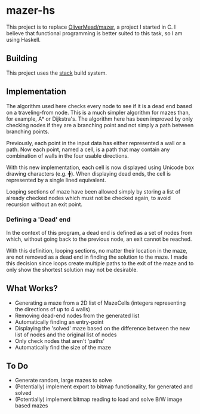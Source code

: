 # mazer-hs
This project is to replace [OliverMead/mazer](https://github.com/OliverMead/mazer),
a project I started in C.
I believe that functional programming is better suited to this task, so I am
using Haskell.
## Building
This project uses the [stack](https://docs.haskellstack.org/en/stable/build_command/) build system.
## Implementation
The algorithm used here checks every node to see if it is a dead end based on a traveling-from node.
This is a much simpler algorithm for mazes than, for example, A\* or Dijkstra's.
The algorithm here has been improved by only checking nodes if they are a 
branching point and not simply a path between branching points.

Previously, each point in the input data has either represented a wall or a path. Now each point, 
named a cell, is a path that may contain any combination of walls in the four usable directions.

With this new implementation, each cell is now displayed using Unicode box drawing characters (e.g. ╋). When 
displaying dead ends, the cell is represented by a single lined equivalent.

Looping sections of maze have been allowed simply by storing a list of already checked nodes
which must not be checked again, to avoid recursion without an exit point.
### Defining a 'Dead' end 
In the context of this program, a dead end is defined as a set of nodes from which, without going back 
to the previous node, an exit cannot be reached. 

With this definition, looping sections, no matter their location in the maze, are not removed as a dead 
end in finding the solution to the maze. I made this decision since loops create multiple paths to the 
exit of the maze and to only show the shortest solution may not be desirable.

## What Works?
- Generating a maze from a 2D list of MazeCells (integers representing the directions of up to 4 walls)
- Removing dead-end nodes from the generated list
- Automatically finding an entry-point
- Displaying the 'solved' maze based on the difference between the new list of nodes and the original list
  of nodes
- Only check nodes that aren't 'paths'
- Automatically find the size of the maze
## To Do
- Generate random, large mazes to solve
- (Potentially) implement export to bitmap functionality, for generated and solved 
- (Potentially) implement bitmap reading to load and solve B/W image based mazes
